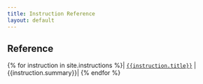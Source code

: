 ```yaml
---
title: Instruction Reference
layout: default
---
```


## Reference

{% for instruction in site.instructions %}| <code><a href="{{instruction.url}}">{{instruction.title}}</a></code> | {{instruction.summary}}|
{% endfor %}

